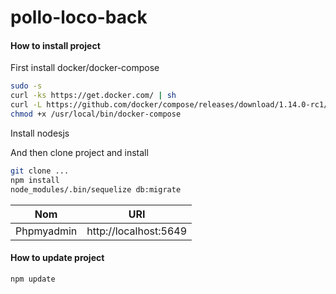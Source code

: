 # pollo-loco-back

#### How to install project

First install docker/docker-compose
~~~bash
sudo -s
curl -ks https://get.docker.com/ | sh
curl -L https://github.com/docker/compose/releases/download/1.14.0-rc1/docker-compose-`uname -s`-`uname -m` > /usr/local/bin/docker-compose
chmod +x /usr/local/bin/docker-compose
~~~

Install nodesjs

And then clone project and install

~~~bash
git clone ...
npm install
node_modules/.bin/sequelize db:migrate
~~~

| Nom                   | URI                                                  |
|-------------------    |--------------------------------------------------    |
| Phpmyadmin            | http://localhost:5649                                |

#### How to update project

~~~bash
npm update
~~~
